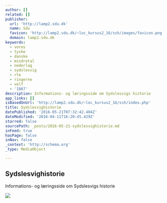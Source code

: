 ```yaml
---
author: []
related: []
publisher:
  url: 'http://lamp2.sdu.dk'
  name: Sdu
  favicon: 'http://lamp2.sdu.dk/~loc_kursus2_16/ssh/images/favicon.png'
  domain: lamp2.sdu.dk
keywords:
  - vores
  - tyske
  - danske
  - mindretal
  - nederlag
  - sydslesvig
  - rte
  - ringerne
  - velf
  - '1867'
description: Informations- og læringsside om Sydslesvigs historie
app_links: []
isBasedOnUrl: 'http://lamp2.sdu.dk/~loc_kursus2_16/ssh/index.php'
title: Sydslesvighistorie
datePublished: '2016-05-21T07:32:42.404Z'
dateModified: '2016-04-11T16:20:45.429Z'
starred: false
sourcePath: _posts/2016-05-21-sydslesvighistorie.md
inFeed: true
hasPage: false
inNav: false
_context: 'http://schema.org'
_type: MediaObject

---
```

<article style=""><h1>Sydslesvighistorie</h1><p>Informations- og læringsside om Sydslesvigs historie</p><img src="http://lamp2.sdu.dk/~loc_kursus2_16/ssh/images/6.jpg" /></article>